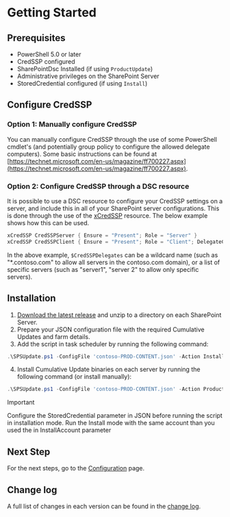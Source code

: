 # Getting Started

## Prerequisites

- PowerShell 5.0 or later
- CredSSP configured
- SharePointDsc Installed (if using `ProductUpdate`)
- Administrative privileges on the SharePoint Server
- StoredCredential configured (if using `Install`)

## Configure CredSSP

### Option 1: Manually configure CredSSP

You can manually configure CredSSP through the use of some PowerShell cmdlet's (and potentially group policy to configure the allowed delegate computers). Some basic instructions can be found at [https://technet.microsoft.com/en-us/magazine/ff700227.aspx](https://technet.microsoft.com/en-us/magazine/ff700227.aspx).

### Option 2: Configure CredSSP through a DSC resource

It is possible to use a DSC resource to configure your CredSSP settings on a server, and include this in all of your SharePoint server configurations. This is done through the use of the [xCredSSP](https://github.com/PowerShell/xCredSSP) resource. The below example shows how this can be used.

```powershell
xCredSSP CredSSPServer { Ensure = "Present"; Role = "Server" }
xCredSSP CredSSPClient { Ensure = "Present"; Role = "Client"; DelegateComputers = $CredSSPDelegates }
```

In the above example, `$CredSSPDelegates` can be a wildcard name (such as "\*.contoso.com" to allow all servers in the contoso.com domain), or a list of specific servers (such as "server1", "server 2" to allow only specific servers).

## Installation

1. [Download the latest release](https://github.com/luigilink/SPSUpdate/releases/latest) and unzip to a directory on each SharePoint Server.
2. Prepare your JSON configuration file with the required Cumulative Updates and farm details.
3. Add the script in task scheduler by running the following command:

```powershell
.\SPSUpdate.ps1 -ConfigFile 'contoso-PROD-CONTENT.json' -Action Install -InstallAccount (Get-Credential)
```

4. Install Cumulative Update binaries on each server by running the following command (or install manually):

```powershell
.\SPSUpdate.ps1 -ConfigFile 'contoso-PROD-CONTENT.json' -Action ProductUpdate -InstallAccount (Get-Credential)
```

> [!IMPORTANT]
> Configure the StoredCredential parameter in JSON before running the script in installation mode.
> Run the Install mode with the same account than you used the in InstallAccount parameter

## Next Step

For the next steps, go to the [Configuration](./Configuration) page.

## Change log

A full list of changes in each version can be found in the [change log](https://github.com/luigilink/SPSUpdate/blob/main/CHANGELOG.md).
